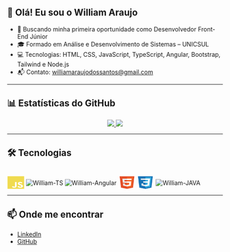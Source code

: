 ## 👋 Olá! Eu sou o William Araujo

- 🎯 Buscando minha primeira oportunidade como Desenvolvedor Front-End Júnior  
- 🎓 Formado em Análise e Desenvolvimento de Sistemas – UNICSUL  
- 💻 Tecnologias: HTML, CSS, JavaScript, TypeScript, Angular, Bootstrap, Tailwind e Node.js  
- 📬 Contato: williamaraujodossantos@gmail.com  

---

## 📊 Estatísticas do GitHub

<div align="center">
  <a href="https://github.com/william3002">
    <img height="180em" src="https://github-readme-stats.vercel.app/api?username=william3002&show_icons=true&theme=dracula&include_all_commits=true&count_private=true"/>
    <img height="180em" src="https://github-readme-stats.vercel.app/api/top-langs/?username=william3002&layout=compact&langs_count=7&theme=dracula"/>
  </a>
</div>

---

## 🛠️ Tecnologias

<div style="display: inline_block"><br>
  <img align="center" alt="William-Js" height="30" width="40" src="https://raw.githubusercontent.com/devicons/devicon/master/icons/javascript/javascript-plain.svg">
  <img align="center" alt="William-TS" height="30" width="40" src="https://cdn.jsdelivr.net/gh/devicons/devicon/icons/typescript/typescript-original.svg">
  <img align="center" alt="William-Angular" height="30" width="40" src="https://cdn.jsdelivr.net/gh/devicons/devicon/icons/angularjs/angularjs-original.svg">
  <img align="center" alt="William-HTML" height="30" width="40" src="https://raw.githubusercontent.com/devicons/devicon/master/icons/html5/html5-original.svg">
  <img align="center" alt="William-CSS" height="30" width="40" src="https://raw.githubusercontent.com/devicons/devicon/master/icons/css3/css3-original.svg">
  <img align="center" alt="William-JAVA" height="30" width="40" src="https://cdn.jsdelivr.net/gh/devicons/devicon/icons/java/java-original.svg">
</div>

---

## 📫 Onde me encontrar

- [LinkedIn](https://www.linkedin.com/in/williamaraujo-dev/)  
- [GitHub](https://github.com/william3002)  
